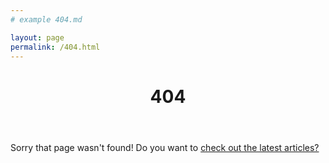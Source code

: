 ```yaml
---
# example 404.md

layout: page
permalink: /404.html
---
```



<div id="four-oh-four-container">
<header>
			<h1>404</h1>
</header>

<p>Sorry that page wasn't found! Do you want to <a href="/#">check out the latest articles?</a></p>

</div>
